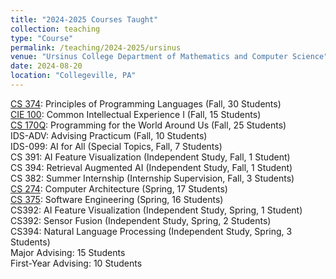 ```yaml
---
title: "2024-2025 Courses Taught"
collection: teaching
type: "Course"
permalink: /teaching/2024-2025/ursinus
venue: "Ursinus College Department of Mathematics and Computer Science"
date: 2024-08-20
location: "Collegeville, PA"
---
```


[CS 374](/Ursinus-CS374-Fall2024): Principles of Programming Languages (Fall, 30 Students)  
[CIE 100](/Ursinus-CIE100-Fall2024): Common Intellectual Experience I (Fall, 15 Students)  
[CS 170Q](/Ursinus-CS170-Fall2024):  Programming for the World Around Us (Fall, 25 Students)  
IDS-ADV: Advising Practicum (Fall, 10 Students)  
IDS-099: AI for All (Special Topics, Fall, 7 Students)  
CS 391: AI Feature Visualization (Independent Study, Fall, 1 Student)  
CS 394: Retrieval Augmented AI (Independent Study, Fall, 1 Student)  
CS 382: Summer Internship (Internship Supervision, Fall, 3 Students)  
[CS 274](/Ursinus-CS274-Spring2025): Computer Architecture (Spring, 17 Students)  
[CS 375](/Ursinus-CS375-Spring2025): Software Engineering (Spring, 16 Students)  
CS392: AI Feature Visualization (Independent Study, Spring, 1 Student)  
CS392: Sensor Fusion (Independent Study, Spring, 2 Students)  
CS394: Natural Language Processing (Independent Study, Spring, 3 Students)  
Major Advising: 15 Students  
First-Year Advising: 10 Students  

